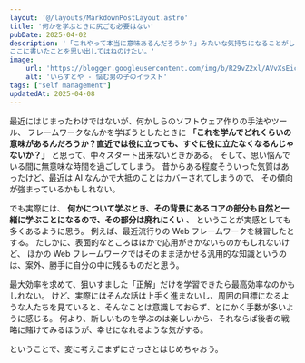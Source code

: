 ```yaml
---
layout: '@/layouts/MarkdownPostLayout.astro'
title: '何かを学ぶときに尻ごむ必要はない'
pubDate: 2025-04-02
description: '「これやって本当に意味あるんだろうか？」みたいな気持ちになることがしばしばあるので、
ここに書いたことを思い出してはねのけたい。'
image:
    url: 'https://blogger.googleusercontent.com/img/b/R29vZ2xl/AVvXsEicVbt5X1UYAxlzqqmoVZY1tqFY9kfogqsyGOPhKjv6ttFNfEvEdnXq-JG_O8PMmOo0xyOF99Hgvs7DSzEyKCXlvFP9uytDEZ5gHce5mp78PtCP2lOu4i-ci6ClNvT3RUfzpnB3hnKZp4Ot/s800/nayamu_boy2.png'
    alt: 'いらすとや - 悩む男の子のイラスト'
tags: ["self management"]
updatedAt: 2025-04-08
---
```

最近にはじまったわけではないが、何かしらのソフトウェア作りの手法やツール、
フレームワークなんかを学ぼうとしたときに
**「これを学んでどれくらいの意味があるんだろうか？直近では役に立っても、すぐに役に立たなくなるんじゃないか？」**
と思って、中々スタート出来ないときがある。
そして、思い悩んでいる間に無意味な時間を過ごしてしまう。
昔からある程度そういった気質はあったけど、最近は AI なんかで大抵のことはカバーされてしまうので、
その傾向が強まっているかもしれない。

でも実際には、 **何かについて学ぶとき、その背景にあるコアの部分も自然と一緒に学ぶことになるので、その部分は廃れにくい** 、
ということが実感としても多くあるように思う。
例えば、最近流行りの Web フレームワークを練習したとする。
たしかに、表面的なところはほかで応用がきかないものかもしれないけど、
ほかの Web フレームワークではそのまま活かせる汎用的な知識というのは、案外、勝手に自分の中に残るものだと思う。

最大効率を求めて、狙いすました「正解」だけを学習できたら最高効率なのかもしれない。
けど、実際にはそんな話は上手く進まないし、周囲の目標になるような人たちを見ていると、そんなことは意識しておらず、とにかく手数が多いように感じる。
何より、新しいものを学ぶのは楽しいから、それならば後者の戦略に賭けてみるほうが、幸せになれるような気がする。

ということで、変に考えこまずにさっさとはじめちゃおう。
